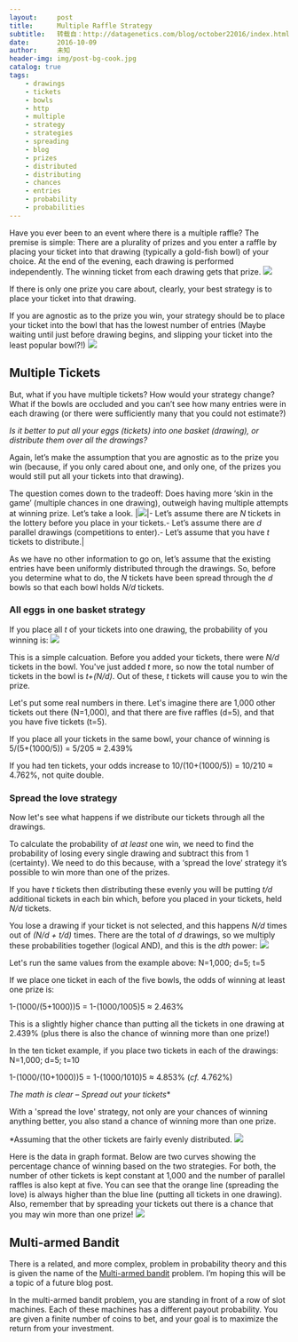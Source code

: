 ```yaml
---
layout:     post
title:      Multiple Raffle Strategy
subtitle:   转载自：http://datagenetics.com/blog/october22016/index.html
date:       2016-10-09
author:     未知
header-img: img/post-bg-cook.jpg
catalog: true
tags:
    - drawings
    - tickets
    - bowls
    - http
    - multiple
    - strategy
    - strategies
    - spreading
    - blog
    - prizes
    - distributed
    - distributing
    - chances
    - entries
    - probability
    - probabilities
---
```


Have you ever been to an event where there is a multiple raffle? The premise is simple: There are a plurality of prizes and you enter a raffle by placing your ticket into that drawing (typically a gold-fish bowl) of your choice. At the end of the evening, each drawing is performed independently. The winning ticket from each drawing gets that prize.
![](http://datagenetics.com/blog/october22016/row.png)


If there is only one prize you care about, clearly, your best strategy is to place your ticket into that drawing.

If you are agnostic as to the prize you win, your strategy should be to place your ticket into the bowl that has the lowest number of entries (Maybe waiting until just before drawing begins, and slipping your ticket into the least popular bowl?!)
![](http://datagenetics.com/blog/october22016/tickets.png)


## Multiple Tickets

But, what if you have multiple tickets? How would your strategy change? What if the bowls are occluded and you can’t see how many entries were in each drawing (or there were sufficiently many that you could not estimate?)

*Is it better to put all your eggs (tickets) into one basket (drawing), or distribute them over all the drawings?*

Again, let’s make the assumption that you are agnostic as to the prize you win (because, if you only cared about one, and only one, of the prizes you would still put all your tickets into that drawing).

The question comes down to the tradeoff: Does having more ‘skin in the game’ (multiple chances in one drawing), outweigh having multiple attempts at winning prize. Let’s take a look.
|![](http://datagenetics.com/blog/october22016/bowl.jpg)|- Let’s assume there are *N* tickets in the lottery before you place in your tickets.- Let’s assume there are *d* parallel drawings (competitions to enter).- Let’s assume that you have *t* tickets to distribute.|

As we have no other information to go on, let’s assume that the existing entries have been uniformly distributed through the drawings. So, before you determine what to do, the *N* tickets have been spread through the *d* bowls so that each bowl holds *N/d* tickets.

### All eggs in one basket strategy

If you place all *t* of your tickets into one drawing, the probability of you winning is:
![](http://datagenetics.com/blog/october22016/eq0.png)


This is a simple calcuation. Before you added your tickets, there were *N/d* tickets in the bowl. You've just added *t* more, so now the total number of tickets in the bowl is *t+(N/d)*. Out of these, *t* tickets will cause you to win the prize.

Let's put some real numbers in there. Let's imagine there are 1,000 other tickets out there (N=1,000), and that there are five raffles (d=5), and that you have five tickets (t=5).

If you place all your tickets in the same bowl, your chance of winning is 5/(5+(1000/5)) = 5/205 ≈ 2.439% 

If you had ten tickets, your odds increase to 10/(10+(1000/5)) = 10/210 ≈ 4.762%, not quite double.

### Spread the love strategy

Now let's see what happens if we distribute our tickets through all the drawings.

To calculate the probability of *at least* one win, we need to find the probability of losing every single drawing and subtract this from 1 (certainty). We need to do this because, with a ‘spread the love’ strategy it’s possible to win more than one of the prizes.

If you have *t* tickets then distributing these evenly you will be putting *t/d* additional tickets in each bin which, before you placed in your tickets, held *N/d* tickets.

You lose a drawing if your ticket is not selected, and this happens *N/d* times out of *(N/d + t/d)* times. There are the total of *d* drawings, so we multiply these probabilities together (logical AND), and this is the *dth* power:
![](http://datagenetics.com/blog/october22016/eq1.png)


Let's run the same values from the example above: N=1,000; d=5; t=5

If we place one ticket in each of the five bowls, the odds of winning at least one prize is:

1-(1000/(5+1000))5 = 1-(1000/1005)5 ≈ 2.463% 

This is a slightly higher chance than putting all the tickets in one drawing at 2.439% (plus there is also the chance of winning more than one prize!)

In the ten ticket example, if you place two tickets in each of the drawings: N=1,000; d=5; t=10

1-(1000/(10+1000))5 = 1-(1000/1010)5 ≈ 4.853% (*cf.* 4.762%) 

*The math is clear – Spread out your tickets**

With a 'spread the love' strategy, not only are your chances of winning anything better, you also stand a chance of winning more than one prize.

*Assuming that the other tickets are fairly evenly distributed.
![](http://datagenetics.com/blog/october22016/title.jpg)


Here is the data in graph format. Below are two curves showing the percentage chance of winning based on the two strategies. For both, the number of other tickets is kept constant at 1,000 and the number of parallel raffles is also kept at five. You can see that the orange line (spreading the love) is always higher than the blue line (putting all tickets in one drawing). Also, remember that by spreading your tickets out there is a chance that you may win more than one prize!
![](http://datagenetics.com/blog/october22016/g.png)


## Multi-armed Bandit

There is a related, and more complex, problem in probability theory and this is given the name of the [Multi-armed bandit](https://en.wikipedia.org/wiki/Multi-armed_bandit) problem. I’m hoping this will be a topic of a future blog post.

In the multi-armed bandit problem, you are standing in front of a row of slot machines. Each of these machines has a different payout probability. You are given a finite number of coins to bet, and your goal is to maximize the return from your investment.
